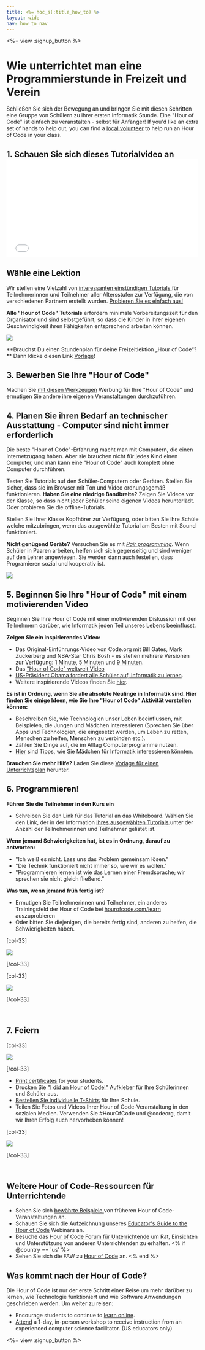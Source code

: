 ```yaml
---
title: <%= hoc_s(:title_how_to) %>
layout: wide
nav: how_to_nav
---
```

<%= view :signup_button %>

# Wie unterrichtet man eine Programmierstunde in Freizeit und Verein

Schließen Sie sich der Bewegung an und bringen Sie mit diesen Schritten eine Gruppe von Schülern zu ihrer ersten Informatik Stunde. Eine "Hour of Code" ist einfach zu veranstalten - selbst für Anfänger! If you'd like an extra set of hands to help out, you can find a [local volunteer](<%= codeorg_url('/volunteer/local') %>) to help run an Hour of Code in your class.

## 1. Schauen Sie sich dieses Tutorialvideo an <iframe width="500" height="255" src="//www.youtube.com/embed/SrnvvWDm73k" frameborder="0" allowfullscreen mark="crwd-mark"></iframe> 

## Wähle eine Lektion

Wir stellen eine Vielzahl von [ interessanten einstündigen Tutorials ](<%= resolve_url('/learn') %>) für Teilnehmerinnen und Teilnehmer aller Altersstufen zur Verfügung, die von verschiedenen Partnern erstellt wurden. [Probieren Sie es einfach aus!](<%= resolve_url('/learn') %>)

**Alle "Hour of Code" Tutorials** erfordern minimale Vorbereitungszeit für den Organisator und sind selbstgeführt, so dass die Kinder in ihrer eigenen Geschwindigkeit ihren Fähigkeiten entsprechend arbeiten können.

[![](/images/fit-700/tutorials.png)](<%= resolve_url('/learn') %>)

**Brauchst Du einen Stundenplan für deine Freizeitlektion „Hour of Code“? ** Dann klicke diesen Link [Vorlage](/files/AfterschoolEducatorLessonPlanOutline.docx)!

## 3. Bewerben Sie Ihre "Hour of Code"

Machen Sie [mit diesen Werkzeugen](<%= resolve_url('/promote') %>) Werbung für Ihre "Hour of Code" und ermutigen Sie andere ihre eigenen Veranstaltungen durchzuführen.

## 4. Planen Sie ihren Bedarf an technischer Ausstattung - Computer sind nicht immer erforderlich

Die beste "Hour of Code"-Erfahrung macht man mit Computern, die einen Internetzugang haben. Aber sie brauchen nicht für jedes Kind einen Computer, und man kann eine "Hour of Code" auch komplett ohne Computer durchführen.

Testen Sie Tutorials auf den Schüler-Computern oder Geräten. Stellen Sie sicher, dass sie im Browser mit Ton und Video ordnungsgemäß funktionieren. **Haben Sie eine niedrige Bandbreite?** Zeigen Sie Videos vor der Klasse, so dass nicht jeder Schüler seine eigenen Videos herunterlädt. Oder probieren Sie die offline-Tutorials.

Stellen Sie Ihrer Klasse Kopfhörer zur Verfügung, oder bitten Sie ihre Schüle welche mitzubringen, wenn das ausgewählte Tutorial am Besten mit Sound funktioniert.

**Nicht genügend Geräte?** Versuchen Sie es mit [*Pair programming*](https://www.youtube.com/watch?v=vgkahOzFH2Q). Wenn Schüler in Paaren arbeiten, helfen sich sich gegenseitig und sind weniger auf den Lehrer angewiesen. Sie werden dann auch festellen, dass Programieren sozial und kooperativ ist.

<img src="/images/fit-350/group_ipad.jpg" />

## 5. Beginnen Sie Ihre "Hour of Code" mit einem motivierenden Video

Beginnen Sie Ihre Hour of Code mit einer motivierenden Diskussion mit den Teilnehmern darüber, wie Informatik jeden Teil unseres Lebens beeinflusst.

**Zeigen Sie ein inspirierendes Video:**

- Das Original-Einführungs-Video von Code.org mit Bill Gates, Mark Zuckerberg und NBA-Star Chris Bosh - es stehen mehrere Versionen zur Verfügung: [1 Minute](https://www.youtube.com/watch?v=qYZF6oIZtfc), [5 Minuten](https://www.youtube.com/watch?v=nKIu9yen5nc) und [9 Minuten](https://www.youtube.com/watch?v=dU1xS07N-FA).
- Das ["Hour of Code" weltweit Video](https://www.youtube.com/watch?v=KsOIlDT145A)
- [US-Präsident Obama fordert alle Schüler auf, Informatik zu lernen](https://www.youtube.com/watch?v=6XvmhE1J9PY).
- Weitere inspirierende Videos finden Sie [ hier](https://www.youtube.com/playlist?list=PLzdnOPI1iJNfpD8i4Sx7U0y2MccnrNZuP).

**Es ist in Ordnung, wenn Sie alle absolute Neulinge in Informatik sind. Hier finden Sie einige Ideen, wie Sie Ihre "Hour of Code" Aktivität vorstellen können:**

- Beschreiben Sie, wie Technologien unser Leben beeinflussen, mit Beispielen, die Jungen und Mädchen interessieren (Sprechen Sie über Apps und Technologien, die eingesetzt werden, um Leben zu retten, Menschen zu helfen, Menschen zu verbinden etc.).
- Zählen Sie Dinge auf, die im Alltag Computerprogramme nutzen.
- [Hier](<%= resolve_url('https://code.org/girls') %>) sind Tipps, wie Sie Mädchen für Informatik interessieren könnten.

**Brauchen Sie mehr Hilfe?** Laden Sie diese [Vorlage für einen Unterrichtsplan](/files/AfterschoolEducatorLessonPlanOutline.docx) herunter.

## 6. Programmieren!

**Führen Sie die Teilnehmer in den Kurs ein**

- Schreiben Sie den Link für das Tutorial an das Whiteboard. Wählen Sie den Link, der in der Information [ Ihres ausgewählten Tutorials ](<%= resolve_url('/learn') %>) unter der Anzahl der Teilnehmerinnen und Teilnehmer gelistet ist.

**Wenn jemand Schwierigkeiten hat, ist es in Ordnung, darauf zu antworten:**

- "Ich weiß es nicht. Lass uns das Problem gemeinsam lösen."
- "Die Technik funktioniert nicht immer so, wie wir es wollen."
- "Programmieren lernen ist wie das Lernen einer Fremdsprache; wir sprechen sie nicht gleich fließend."

**Was tun, wenn jemand früh fertig ist?**

- Ermutigen Sie Teilnehmerinnen und Teilnehmer, ein anderes Trainingsfeld der Hour of Code bei [hourofcode.com/learn](<%= resolve_url('/learn') %>) auszuprobieren
- Oder bitten Sie diejenigen, die bereits fertig sind, anderen zu helfen, die Schwierigkeiten haben.

[col-33]

![](/images/fit-250/highschoolgirls.jpeg)

[/col-33]

[col-33]

![](/images/fit-300/group_ar.jpg)

[/col-33]

<p style="clear:both">&nbsp;</p>

## 7. Feiern

[col-33]

![](/images/fit-300/boy-certificate.jpg)

[/col-33]

- [Print certificates](<%= codeorg_url('/certificates') %>) for your students.
- Drucken Sie ["I did an Hour of Code!"](<%= resolve_url('/promote/resources#stickers') %>) Aufkleber für Ihre Schülerinnen und Schüler aus.
- [Bestellen Sie individuelle T-Shirts](http://blog.code.org/post/132608499493/hour-of-code-shirts-and-more) für Ihre Schule.
- Teilen Sie Fotos und Videos Ihrer Hour of Code-Veranstaltung in den sozialen Medien. Verwenden Sie #HourOfCode und @codeorg, damit wir Ihren Erfolg auch hervorheben können!

[col-33]

![](/images/fit-260/highlight-certificates.jpg)

[/col-33]

<p style="clear:both">&nbsp;</p>

## Weitere Hour of Code-Ressourcen für Unterrichtende

- Sehen Sie sich [ bewährte Beispiele ](http://www.slideshare.net/TeachCode/hour-of-code-best-practices-for-successful-educators-51273466) von früheren Hour of Code-Veranstaltungen an.
- Schauen Sie sich die Aufzeichnung unseres [Educator's Guide to the Hour of Code](https://youtu.be/EJeMeSW2-Mw) Webinars an.
- Besuche das [Hour of Code Forum für Unterrichtende](http://forum.code.org/c/plc/hour-of-code) um Rat, Einsichten und Unterstützung von anderen Unterrichtenden zu erhalten. <% if @country == 'us' %>
- Sehen Sie sich die FAW zu [Hour of Code](https://support.code.org/hc/en-us/categories/200147083-Hour-of-Code) an. <% end %>

## Was kommt nach der Hour of Code?

Die Hour of Code ist nur der erste Schritt einer Reise um mehr darüber zu lernen, wie Technologie funktioniert und wie Software Anwendungen geschrieben werden. Um weiter zu reisen:

- Encourage students to continue to [learn online](<%= codeorg_url('/learn/beyond') %>).
- [Attend](<%= codeorg_url('/professional-development-workshops') %>) a 1-day, in-person workshop to receive instruction from an experienced computer science facilitator. (US educators only)

<%= view :signup_button %>